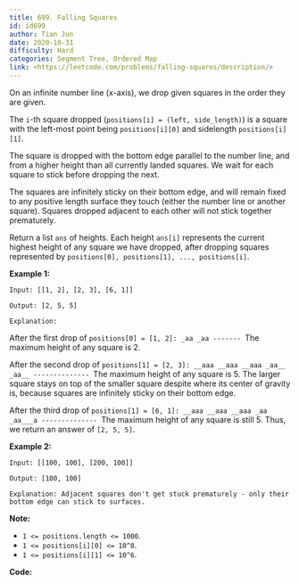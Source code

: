 ```yaml
---
title: 699. Falling Squares
id: id699
author: Tian Jun
date: 2020-10-31
difficulty: Hard
categories: Segment Tree, Ordered Map
link: <https://leetcode.com/problems/falling-squares/description/>
---
```


On an infinite number line (x-axis), we drop given squares in the order they
are given.

The `i`-th square dropped (`positions[i] = (left, side_length)`) is a square
with the left-most point being `positions[i][0]` and sidelength
`positions[i][1]`.

The square is dropped with the bottom edge parallel to the number line, and
from a higher height than all currently landed squares. We wait for each
square to stick before dropping the next.

The squares are infinitely sticky on their bottom edge, and will remain fixed
to any positive length surface they touch (either the number line or another
square). Squares dropped adjacent to each other will not stick together
prematurely.



Return a list `ans` of heights. Each height `ans[i]` represents the current
highest height of any square we have dropped, after dropping squares
represented by `positions[0], positions[1], ..., positions[i]`.

**Example 1:**
            
	Input: [[1, 2], [2, 3], [6, 1]]    
	Output: [2, 5, 5]    
	Explanation:    

After the first drop of `positions[0] = [1, 2]: _aa _aa ------- `The maximum
height of any square is 2.

After the second drop of `positions[1] = [2, 3]: __aaa __aaa __aaa _aa__ _aa__
-------------- `The maximum height of any square is 5. The larger square stays
on top of the smaller square despite where its center of gravity is, because
squares are infinitely sticky on their bottom edge.

After the third drop of `positions[1] = [6, 1]: __aaa __aaa __aaa _aa _aa___a
-------------- `The maximum height of any square is still 5. Thus, we return
an answer of `[2, 5, 5]`.





**Example 2:**
            
	Input: [[100, 100], [200, 100]]    
	Output: [100, 100]    
	Explanation: Adjacent squares don't get stuck prematurely - only their bottom edge can stick to surfaces.    



**Note:**

  * `1 <= positions.length <= 1000`.
  * `1 <= positions[i][0] <= 10^8`.
  * `1 <= positions[i][1] <= 10^6`.




**Code:**
